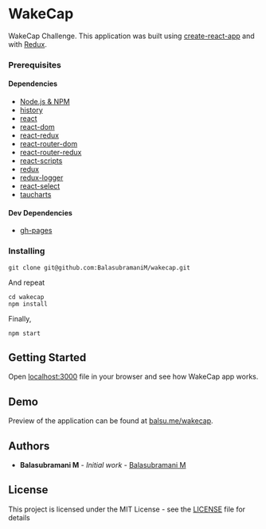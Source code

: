 # WakeCap

WakeCap Challenge. This application was built using [create-react-app](https://github.com/facebook/create-react-app) and with [Redux](https://redux.js.org/).

### Prerequisites

#### Dependencies

- [Node.js & NPM](https://www.npmjs.com/package/download)
- [history](https://www.npmjs.com/package/history)
- [react](https://www.npmjs.com/package/react)
- [react-dom](https://www.npmjs.com/package/react-dom)
- [react-redux](https://www.npmjs.com/package/react-redux)
- [react-router-dom](https://www.npmjs.com/package/react-router-dom)
- [react-router-redux](https://www.npmjs.com/package/react-router-redux)
- [react-scripts](https://www.npmjs.com/package/react-scripts)
- [redux](https://www.npmjs.com/package/redux)
- [redux-logger](https://www.npmjs.com/package/redux-logger)
- [react-select](https://www.npmjs.com/package/react-select)
- [taucharts](https://www.npmjs.com/package/taucharts)

#### Dev Dependencies

- [gh-pages](https://www.npmjs.com/package/gh-pages)

### Installing

```
git clone git@github.com:BalasubramaniM/wakecap.git
```

And repeat

```
cd wakecap
npm install
```

Finally,

```
npm start
```

## Getting Started

Open [localhost:3000](http://localhost:3000) file in your browser and see how WakeCap app works.

## Demo

Preview of the application can be found at [balsu.me/wakecap](http://balsu.me/wakecap).

## Authors

- **Balasubramani M** - _Initial work_ - [Balasubramani M](https://github.com/balasubramanim)

## License

This project is licensed under the MIT License - see the [LICENSE](LICENSE) file for details

